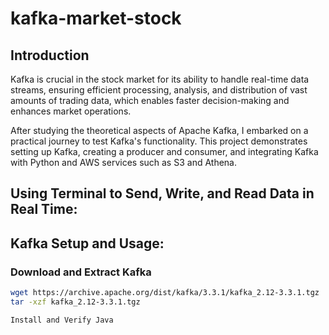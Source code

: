 # kafka-market-stock

## Introduction
Kafka is crucial in the stock market for its ability to handle real-time data streams, ensuring efficient processing, analysis, and distribution of vast amounts of trading data, which enables faster decision-making and enhances market operations.

After studying the theoretical aspects of Apache Kafka, I embarked on a practical journey to test Kafka's functionality. This project demonstrates setting up Kafka, creating a producer and consumer, and integrating Kafka with Python and AWS services such as S3 and Athena.

## Using Terminal to Send, Write, and Read Data in Real Time:

## Kafka Setup and Usage:
### Download and Extract Kafka
```sh
wget https://archive.apache.org/dist/kafka/3.3.1/kafka_2.12-3.3.1.tgz
tar -xzf kafka_2.12-3.3.1.tgz

Install and Verify Java
